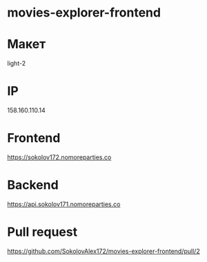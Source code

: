 # movies-explorer-frontend

# Макет
light-2

# IP 
158.160.110.14

# Frontend 
https://sokolov172.nomoreparties.co

# Backend 
https://api.sokolov171.nomoreparties.co

# Pull request
https://github.com/SokolovAlex172/movies-explorer-frontend/pull/2